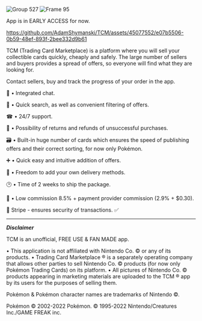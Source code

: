 
![Group 527](https://github.com/AdamShymanski/TCM/assets/45077552/833beb19-8f21-4acb-a12b-1de805538b34)
![Frame 95](https://github.com/AdamShymanski/TCM/assets/45077552/6325a7a0-4c8a-4e9f-8a78-236cfe858774)

App is in EARLY ACCESS for now.


https://github.com/AdamShymanski/TCM/assets/45077552/e07b5506-0b59-48ef-893f-2bee332d9b61


TCM (Trading Card Marketplace) is a platform where you will sell your collectible cards quickly, cheaply and safely. The large number of sellers and buyers provides a spread of offers, so everyone will find what they are looking for. 

Contact sellers, buy and track the progress of your order in the app.
 
💬 • Integrated chat.

🔎 • Quick search, as well as convenient filtering of offers.

☎  • 24/7 support.

🔁 • Possibility of returns and refunds of unsuccessful purchases.

🗃 • Built-in huge number of cards which ensures the speed of publishing offers and their correct sorting, for now only Pokémon.

➕ • Quick easy and intuitive addition of offers.

🚚 • Freedom to add your own delivery methods.

🕑 • Time of 2 weeks to ship the package.

💸 • Low commission 8.5% + payment provider commission (2.9% + $0.30).

🔐 Stripe - ensures security of transactions. ✅

---------------------------------------------------------------------------------------------

***Disclaimer***

TCM is an unofficial, FREE USE & FAN MADE app.

• This application is not affiliated with Nintendo Co. © or any of its products.
• Trading Card Marketplace ® is a separately operating company that allows other parties to sell Nintendo Co. © products (for now only Pokémon Trading Cards) on its platform.
• All pictures of Nintendo Co. © products appearing in marketing materials are uploaded to the TCM ® app by its users for the purposes of selling them.

Pokémon & Pokémon character names are trademarks of Nintendo ©.

Pokémon © 2002-2022 Pokémon. © 1995-2022 Nintendo/Creatures Inc./GAME FREAK inc.
